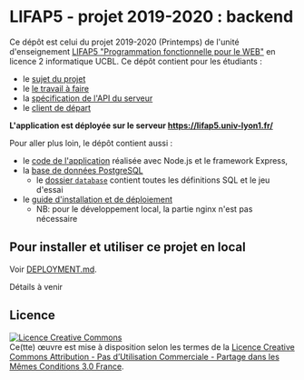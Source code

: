 LIFAP5 - projet 2019-2020 : backend
===================================

Ce dépôt est celui du projet 2019-2020 (Printemps) de l'unité d'enseignement [LIFAP5 "Programmation fonctionnelle pour le WEB"](https://perso.liris.cnrs.fr/romuald.thion/dokuwiki/doku.php?id=enseignement:lifap5:start) en licence 2 informatique UCBL. Ce dépôt contient pour les étudiants :

* le [sujet du projet](SUJET.md)
* le [le travail à faire](client/README.md)
* la [spécification de l'API du serveur](https://lifap5.univ-lyon1.fr/api-docs)
* le [client de départ](./client/)


**L'application est déployée sur le serveur <https://lifap5.univ-lyon1.fr/>**


Pour aller plus loin, le dépôt contient aussi :

* le [code de l'application](src/) réalisée avec Node.js et le framework Express,
* la [base de données PostgreSQL](./database/schema.png)
  * le [dossier `database`](./database/) contient toutes les définitions SQL et le jeu d'essai
* le [guide d'installation et de déploiement](./DEPLOYMENT.md)
  * NB: pour le développement local, la partie nginx n'est pas nécessaire

Pour installer et utiliser ce projet en local
---------------------------------------------

Voir [DEPLOYMENT.md](https://github.com/romulusFR/lifap5-backend-2019-2020/blob/master/DEPLOYMENT.md).

Détails à venir



Licence
-------

<a rel="license" href="http://creativecommons.org/licenses/by-nc-sa/3.0/fr/"><img alt="Licence Creative Commons" style="border-width:0" src="https://i.creativecommons.org/l/by-nc-sa/3.0/fr/88x31.png" /></a><br />Ce(tte) œuvre est mise à disposition selon les termes de la <a rel="license" href="http://creativecommons.org/licenses/by-nc-sa/3.0/fr/">Licence Creative Commons Attribution - Pas d’Utilisation Commerciale - Partage dans les Mêmes Conditions 3.0 France</a>.

